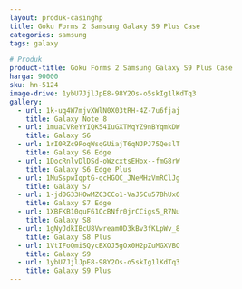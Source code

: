 ```yaml
---
layout: produk-casinghp
title: Goku Forms 2 Samsung Galaxy S9 Plus Case
categories: samsung
tags: galaxy

# Produk
product-title: Goku Forms 2 Samsung Galaxy S9 Plus Case
harga: 90000
sku: hn-5124
image-drive: 1ybU7JjlJpE8-98Y2Os-o5skIg1lKdTq3
gallery:
  - url: 1k-uq4W7mjvXWlN0X03tRH-4Z-7u6fjaj
    title: Galaxy Note 8
  - url: 1muaCVReYYIQK54IuGXTMqYZ9nBYqmkDW
    title: Galaxy S6
  - url: 1rI0RZc9PoqWsqGUiajT6qNJPJ75QeslT
    title: Galaxy S6 Edge
  - url: 1DocRnlvDlDSd-oWzcxtsEHox--fmG8rW
    title: Galaxy S6 Edge Plus
  - url: 1MuSspwIqptG-qcHGOC_JNeMHzVmRClJg
    title: Galaxy S7
  - url: 1-jd0G33HOwMZC3CCo1-VaJ5Cu57BhUx6
    title: Galaxy S7 Edge
  - url: 1XBFKB10quF61OcBNfr0jrCCigs5_R7Nu
    title: Galaxy S8
  - url: 1gNyJdkIBcU8Vwream0D3kBv3fKLpWv_8
    title: Galaxy S8 Plus
  - url: 1VtIFoQmiSQycBXOJ5gOx0H2pZuMGXVBO
    title: Galaxy S9
  - url: 1ybU7JjlJpE8-98Y2Os-o5skIg1lKdTq3
    title: Galaxy S9 Plus
---
```

